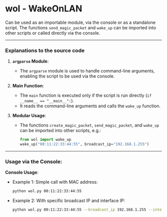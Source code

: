 # wol - WakeOnLAN

Can be used as an importable module, via the console or as a standalone script. The functions `send_magic_packet` and `wake_up` can be imported into other scripts or called directly via the console.

---

### **Explanations to the source code**

1. **`argparse` Module**:
   - The `argparse` module is used to handle command-line arguments, enabling the script to be used via the console.

2. **Main Function**:
   - The `main` function is executed only if the script is run directly (`if __name__ == "__main__":`).
   - It reads the command-line arguments and calls the `wake_up` function.

3. **Modular Usage**:
   - The functions `create_magic_packet`, `send_magic_packet`, and `wake_up` can be imported into other scripts, e.g.:
     ```python
     from wol import wake_up
     wake_up("00:11:22:33:44:55", broadcast_ip="192.168.1.255")
     ```

---

### **Usage via the Console:**

**Console Usage**:
   - Example 1: Simple call with MAC address:
     ```bash
     python wol.py 00:11:22:33:44:55
     ```
   - Example 2: With specific broadcast IP and interface IP:
     ```bash
     python wol.py 00:11:22:33:44:55 --broadcast_ip 192.168.1.255 --interface_ip 192.168.1.100
     ```
